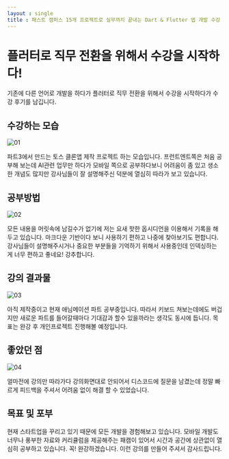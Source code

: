 ```yaml
---
layout : single
title : 패스트 캠퍼스 15개 프로젝트로 실무까지 끝내는 Dart & Flutter 앱 개발 수강 후기
---
```


# 플러터로 직무 전환을 위해서 수강을 시작하다!

기존에 다른 언어로 개발을 하다가 플러터로 직무 전환을 위해서 수강을 시작하다가 수강 후기를 남깁니다.

## 수강하는 모습
![01](https://github.com/ralphpark/simda/assets/76907850/f1af5c0b-1513-4ea2-8ea3-9146292d3d1a)

파트3에서 만드는 토스 클론앱 제작 프로젝트 하는 모습입니다.
프런트엔트쪽은 처음 공부해 보는데 AI관련 업무만 하다가 모바일 쪽으로 공부하다보니 어려움이 좀 있고 생소한 개념도 많지만
강사님들이 잘 설명해주신 덕분에 열심히 따라가 보고 있습니다.

## 공부방법
![02](https://github.com/ralphpark/simda/assets/76907850/a50ab7d7-5eda-45ca-8c8d-487709b74a5c)

모든 내용을 머릿속에 남길수가 없기에 저는 요새 핫한 옵시디언을 이용해서 기록을 해두고 있습니다.
마크다운 기반이다 보니 사용하기 편하고 나중에 찾아보기도 편합니다.
강사님들이 설명해주시거나 중요한 부분들을 기억하기 위해서 사용중인데 인덱싱하는게 너무 편하고 좋네요! 강추합니다.

## 강의 결과물
![03](https://github.com/ralphpark/simda/assets/76907850/6dab66df-9d55-4b66-bfc4-41b383f76036)

아직 제작중이고 현재 애님메이션 파트 공부중입니다. 
따라서 키보드 쳐보는데에도 버겁지만 새로운 파트를 들어갈때마다 기대감과 할수 있을까라는 생각도 동시에 듭니다.
목표는 완강 후 개인프로젝트 진행해볼 예정입니다.

## 좋았던 점
![04](https://github.com/ralphpark/simda/assets/76907850/386d759f-8e3c-45e1-947e-ff22672a18da)

얼마전에 강의만 따라가다 강의화면대로 안되어서 디스코드에 질문을 남겼는데 정말 빠르게 피드백을 주셔서 어려움 없이 해결 할 수 있었습니다.

## 목표 및 포부
현재 스타트업을 꾸리고 있기 때문에 모든 개발을 경험해보고 있습니다.
모바일 개발도 너무나 풍부한 자료와 커리큘럼을 제공해주는 패캠이 있어서 시간과 공간에 상관없이 열심히 공부하고 있습니다.
꼭! 완강하겠습니다. 이런 강의를 만들어 주셔서 감사드립니다.


